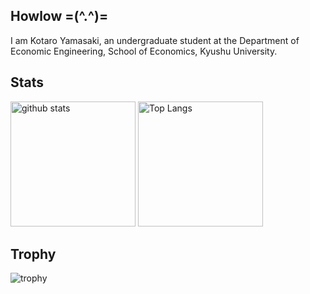 ## Howlow =(^.^)=
I am Kotaro Yamasaki, an undergraduate student at the Department of Economic Engineering, School of Economics, Kyushu University.

## Stats
<p align="left"> 
  <img alt="github stats" height="200px" src="https://github-readme-stats.vercel.app/api?username=kotaro-yamasaki&theme=radical&show_icons=ture" />
  <img alt="Top Langs" height="200px" src="https://github-readme-stats.vercel.app/api/top-langs/?username=kotaro-yamasaki&layout=compact&show_icons=true&theme=radical" />
</p>

## Trophy
![trophy](https://github-profile-trophy.vercel.app/?username=kotaro-yamasaki&theme=radical&column=8
)
